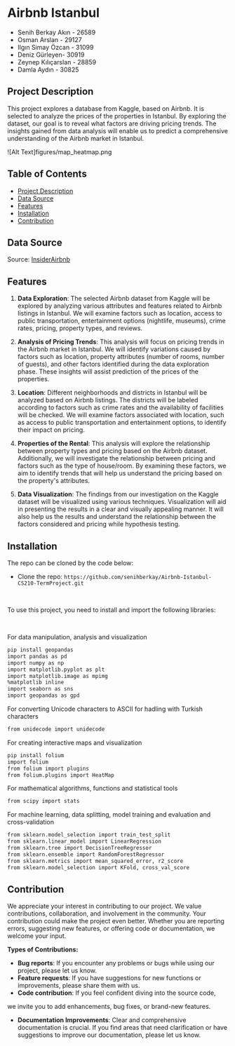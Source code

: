 # Airbnb Istanbul

- Senih Berkay Akın - 26589
- Osman Arslan - 29127
- Ilgın Simay Özcan - 31099
- Deniz Gürleyen- 30919
- Zeynep Kılıçarslan - 28859
- Damla Aydın - 30825

## Project Description
This project explores a database from Kaggle, based on Airbnb. It is selected to analyze the prices of the properties in Istanbul. By exploring the dataset, our goal is to reveal what factors are driving pricing trends. The insights gained from data analysis will enable us to predict a comprehensive understanding of the Airbnb market in Istanbul.

![Alt Text]figures/map_heatmap.png

## Table of Contents
- [Project Description](#project-description)
- [Data Source](#data-source)
- [Features](#features)
- [Installation](#installation)
- [Contribution](#contribution)

## Data Source
Source: <a href="http://insideairbnb.com/get-the-data">InsiderAirbnb</a>

## Features
1. **Data Exploration**: The selected Airbnb dataset from Kaggle will be explored by analyzing various attributes and features related to Airbnb listings in Istanbul. We will examine factors such as location, access to public transportation, entertainment options (nightlife, museums), crime rates, pricing, property types, and reviews.

2. **Analysis of Pricing Trends**: This analysis will focus on pricing trends in the Airbnb market in Istanbul. We will identify variations caused by factors such as location, property attributes (number of rooms, number of guests), and other factors identified during the data exploration phase. These insights will assist prediction of the prices of the properties.

3. **Location**: Different neighborhoods and districts in Istanbul will be analyzed based on Airbnb listings. The districts will be labeled according to factors such as crime rates and the availability of facilities will be checked. We will examine factors associated with location, such as access to public transportation and entertainment options, to identify their impact on pricing.

4. **Properties of the Rental**: This analysis will explore the relationship between property types and pricing based on the Airbnb dataset. Additionally, we will investigate the relationship between pricing and factors such as the type of house/room. By examining these factors, we aim to identify trends that will help us understand the pricing based on the property's attributes.

5. **Data Visualization**: The findings from our investigation on the Kaggle dataset will be visualized using various techniques. Visualization will aid in presenting the results in a clear and visually appealing manner. It will also help us the results and understand the relationship between the factors considered and pricing while hypothesis testing.

## Installation

The repo can be cloned by the code below:

- Clone the repo: `https://github.com/senihberkay/Airbnb-Istanbul-CS210-TermProject.git`

</br>

To use this project, you need to install and import the following libraries:

</br>

For data manipulation, analysis and visualization
```bash
pip install geopandas
import pandas as pd
import numpy as np
import matplotlib.pyplot as plt
import matplotlib.image as mpimg
%matplotlib inline
import seaborn as sns
import geopandas as gpd
```

For converting Unicode characters to ASCII for hadling with Turkish characters
```bash
from unidecode import unidecode
```

For creating interactive maps and visualization
```bash
pip install folium
import folium
from folium import plugins
from folium.plugins import HeatMap
```

For mathematical algorithms, functions and statistical tools 
```bash
from scipy import stats
```

For machine learning, data splitting, model training and evaluation and cross-validation 
```bash
from sklearn.model_selection import train_test_split
from sklearn.linear_model import LinearRegression
from sklearn.tree import DecisionTreeRegressor
from sklearn.ensemble import RandomForestRegressor
from sklearn.metrics import mean_squared_error, r2_score
from sklearn.model_selection import KFold, cross_val_score
```

## Contribution
We appreciate your interest in contributing to our project. We value contributions, collaboration, and involvement in the community. Your contribution could make the project even better. Whether you are reporting errors, suggesting new features, or offering code or documentation, we welcome your input.

**Types of Contributions:**
- **Bug reports**: If you encounter any problems or bugs while using our project, please let us know.
- **Feature requests**: If you have suggestions for new functions or improvements, please share them with us.
- **Code contribution**: If you feel confident diving into the source code,

 we invite you to add enhancements, bug fixes, or brand-new features.
- **Documentation Improvements**: Clear and comprehensive documentation is crucial. If you find areas that need clarification or have suggestions to improve our documentation, please let us know.
